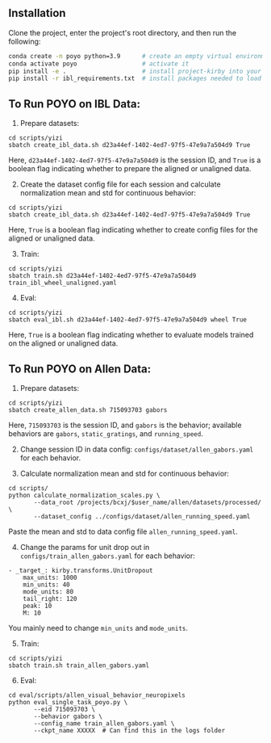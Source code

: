 ## Installation

Clone the project, enter the project's root directory, and then run the following:
```bash
conda create -n poyo python=3.9      # create an empty virtual environment
conda activate poyo                  # activate it
pip install -e .                     # install project-kirby into your path
pip install -r ibl_requirements.txt  # install packages needed to load IBL data
```

## To Run POYO on IBL Data:

1. Prepare datasets:
```
cd scripts/yizi
sbatch create_ibl_data.sh d23a44ef-1402-4ed7-97f5-47e9a7a504d9 True
```
Here, `d23a44ef-1402-4ed7-97f5-47e9a7a504d9` is the session ID, and `True` is a boolean flag indicating whether to prepare the aligned or unaligned data.

2. Create the dataset config file for each session and calculate normalization mean and std for continuous behavior:
```
cd scripts/yizi
sbatch create_ibl_data.sh d23a44ef-1402-4ed7-97f5-47e9a7a504d9 True
```
Here, `True` is a boolean flag indicating whether to create config files for the aligned or unaligned data.

3. Train:
```
cd scripts/yizi
sbatch train.sh d23a44ef-1402-4ed7-97f5-47e9a7a504d9 train_ibl_wheel_unaligned.yaml
```

4. Eval:
```
cd scripts/yizi
sbatch eval_ibl.sh d23a44ef-1402-4ed7-97f5-47e9a7a504d9 wheel True
```
Here, `True` is a boolean flag indicating whether to evaluate models trained on the aligned or unaligned data.


## To Run POYO on Allen Data:

1. Prepare datasets:
```
cd scripts/yizi
sbatch create_allen_data.sh 715093703 gabors
```
Here, `715093703` is the session ID, and `gabors` is the behavior; available behaviors are `gabors`, `static_gratings`, and `running_speed`.

2. Change session ID in data config: `configs/dataset/allen_gabors.yaml` for each behavior.

3. Calculate normalization mean and std for continuous behavior:
```
cd scripts/
python calculate_normalization_scales.py \
       --data_root /projects/bcxj/$user_name/allen/datasets/processed/ \
       --dataset_config ../configs/dataset/allen_running_speed.yaml
```
Paste the mean and std to data config file `allen_running_speed.yaml`. 

4. Change the params for unit drop out in `configs/train_allen_gabors.yaml` for each behavior: 
```
- _target_: kirby.transforms.UnitDropout
    max_units: 1000
    min_units: 40
    mode_units: 80
    tail_right: 120
    peak: 10
    M: 10
```
You mainly need to change `min_units` and `mode_units`. 

5. Train:
```
cd scripts/yizi
sbatch train.sh train_allen_gabors.yaml
```

6. Eval:
```
cd eval/scripts/allen_visual_behavior_neuropixels
python eval_single_task_poyo.py \
       --eid 715093703 \
       --behavior gabors \
       --config_name train_allen_gabors.yaml \
       --ckpt_name XXXXX  # Can find this in the logs folder
```
